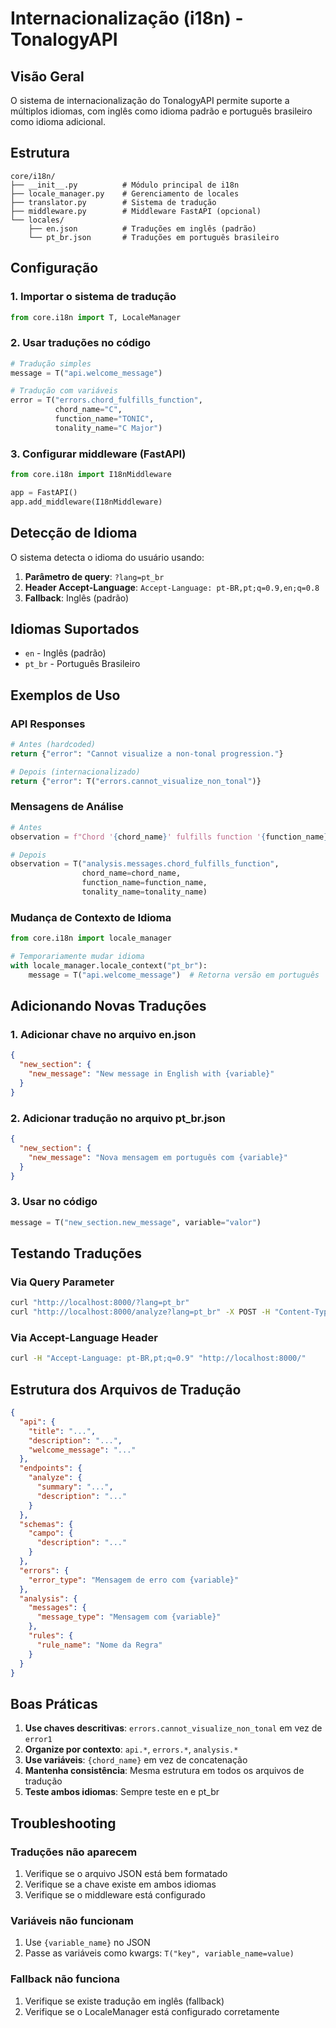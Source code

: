 # Internacionalização (i18n) - TonalogyAPI

## Visão Geral

O sistema de internacionalização do TonalogyAPI permite suporte a múltiplos idiomas, com inglês como idioma padrão e português brasileiro como idioma adicional.

## Estrutura

```
core/i18n/
├── __init__.py          # Módulo principal de i18n
├── locale_manager.py    # Gerenciamento de locales
├── translator.py        # Sistema de tradução
├── middleware.py        # Middleware FastAPI (opcional)
└── locales/
    ├── en.json          # Traduções em inglês (padrão)
    └── pt_br.json       # Traduções em português brasileiro
```

## Configuração

### 1. Importar o sistema de tradução

```python
from core.i18n import T, LocaleManager
```

### 2. Usar traduções no código

```python
# Tradução simples
message = T("api.welcome_message")

# Tradução com variáveis
error = T("errors.chord_fulfills_function", 
          chord_name="C", 
          function_name="TONIC", 
          tonality_name="C Major")
```

### 3. Configurar middleware (FastAPI)

```python
from core.i18n import I18nMiddleware

app = FastAPI()
app.add_middleware(I18nMiddleware)
```

## Detecção de Idioma

O sistema detecta o idioma do usuário usando:

1. **Parâmetro de query**: `?lang=pt_br`
2. **Header Accept-Language**: `Accept-Language: pt-BR,pt;q=0.9,en;q=0.8`
3. **Fallback**: Inglês (padrão)

## Idiomas Suportados

- `en` - Inglês (padrão)
- `pt_br` - Português Brasileiro

## Exemplos de Uso

### API Responses

```python
# Antes (hardcoded)
return {"error": "Cannot visualize a non-tonal progression."}

# Depois (internacionalizado)
return {"error": T("errors.cannot_visualize_non_tonal")}
```

### Mensagens de Análise

```python
# Antes
observation = f"Chord '{chord_name}' fulfills function '{function_name}' in '{tonality_name}'."

# Depois
observation = T("analysis.messages.chord_fulfills_function",
                chord_name=chord_name,
                function_name=function_name,
                tonality_name=tonality_name)
```

### Mudança de Contexto de Idioma

```python
from core.i18n import locale_manager

# Temporariamente mudar idioma
with locale_manager.locale_context("pt_br"):
    message = T("api.welcome_message")  # Retorna versão em português
```

## Adicionando Novas Traduções

### 1. Adicionar chave no arquivo en.json

```json
{
  "new_section": {
    "new_message": "New message in English with {variable}"
  }
}
```

### 2. Adicionar tradução no arquivo pt_br.json

```json
{
  "new_section": {
    "new_message": "Nova mensagem em português com {variable}"
  }
}
```

### 3. Usar no código

```python
message = T("new_section.new_message", variable="valor")
```

## Testando Traduções

### Via Query Parameter

```bash
curl "http://localhost:8000/?lang=pt_br"
curl "http://localhost:8000/analyze?lang=pt_br" -X POST -H "Content-Type: application/json" -d '{"chords": ["C", "G", "Am", "F"]}'
```

### Via Accept-Language Header

```bash
curl -H "Accept-Language: pt-BR,pt;q=0.9" "http://localhost:8000/"
```

## Estrutura dos Arquivos de Tradução

```json
{
  "api": {
    "title": "...",
    "description": "...",
    "welcome_message": "..."
  },
  "endpoints": {
    "analyze": {
      "summary": "...",
      "description": "..."
    }
  },
  "schemas": {
    "campo": {
      "description": "..."
    }
  },
  "errors": {
    "error_type": "Mensagem de erro com {variable}"
  },
  "analysis": {
    "messages": {
      "message_type": "Mensagem com {variable}"
    },
    "rules": {
      "rule_name": "Nome da Regra"
    }
  }
}
```

## Boas Práticas

1. **Use chaves descritivas**: `errors.cannot_visualize_non_tonal` em vez de `error1`
2. **Organize por contexto**: `api.*`, `errors.*`, `analysis.*`
3. **Use variáveis**: `{chord_name}` em vez de concatenação
4. **Mantenha consistência**: Mesma estrutura em todos os arquivos de tradução
5. **Teste ambos idiomas**: Sempre teste en e pt_br

## Troubleshooting

### Traduções não aparecem

1. Verifique se o arquivo JSON está bem formatado
2. Verifique se a chave existe em ambos idiomas
3. Verifique se o middleware está configurado

### Variáveis não funcionam

1. Use `{variable_name}` no JSON
2. Passe as variáveis como kwargs: `T("key", variable_name=value)`

### Fallback não funciona

1. Verifique se existe tradução em inglês (fallback)
2. Verifique se o LocaleManager está configurado corretamente
